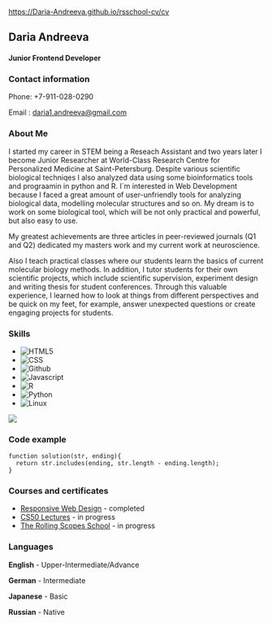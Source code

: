 <https://Daria-Andreeva.github.io/rsschool-cv/cv>

## Daria Andreeva

#### Junior Frontend Developer

### Contact information

Phone: +7-911-028-0290

Email : daria1.andreeva@gmail.com

### About Me

I started my career in STEM being a Reseach Assistant and two years later I become Junior Researcher at World-Class Research Centre for Personalized Medicine at Saint-Petersburg. Despite various scientific biological techniqes I also analyzed data using some bioinformatics tools and prograamin in python and R. I`m interested in Web Development because I faced a great amount of user-unfriendly tools for analyzing biological data, modelling molecular structures and so on. My dream is to work on some biological tool, which will be not only practical and powerful, but also easy to use.

My greatest achievements are three articles in peer-reviewed journals (Q1 and Q2) dedicated my masters work and my current work at neuroscience.

Also I teach practical classes where our students learn the basics of current molecular biology methods. In addition, I tutor students for their own scientific projects, which include scientific supervision, experiment design and writing thesis for student conferences. Through this valuable experience, I learned how to look at things from different perspectives and be quick on my feet, for example, answer unexpected questions or create engaging projects for students.

### Skills

* <img src="https://img.shields.io/badge/HTML5-E34F26?style=for-the-badge&logo=html5&logoColor=white" alt='HTML5'/>
* <img src="https://img.shields.io/badge/CSS3-1572B6?style=for-the-badge&logo=css3&logoColor=white" alt='CSS'/>
* <img src='https://img.shields.io/badge/GitHub-100000?style=for-the-badge&logo=github&logoColor=white' alt='Github'>
* <img src="https://img.shields.io/badge/JavaScript-323330?style=for-the-badge&logo=javascript&logoColor=F7DF1E" alt='Javascript'/>
* <img src='https://img.shields.io/badge/R-276DC3?style=for-the-badge&logo=r&logoColor=white' alt='R' />
* <img src="https://img.shields.io/badge/Python-3776AB?style=for-the-badge&logo=python&logoColor=white" alt='Python'/>
* <img src='https://img.shields.io/badge/Linux-FCC624?style=for-the-badge&logo=linux&logoColor=black' alt='Linux' />

<img align="center" src="https://github-readme-stats.vercel.app/api/top-langs/?username=Daria-Andreeva&layout=compact&theme=cobalt&hide_border=true" />

### Code example

```
function solution(str, ending){
  return str.includes(ending, str.length - ending.length);
}
```

### Courses and certificates

* [Responsive Web Design](https://www.freecodecamp.org/certification/fcce03d469f-786e-46e0-a529-ce0a6d97dc11/responsive-web-design) - completed
* [CS50 Lectures](https://www.youtube.com/channel/UCcabW7890RKJzL968QWEykA) - in progress
* [The Rolling Scopes School](https://rs.school/) - in progress

### Languages

**English** - Upper-Intermediate/Advance

**German** - Intermediate

**Japanese** - Basic

**Russian** - Native

